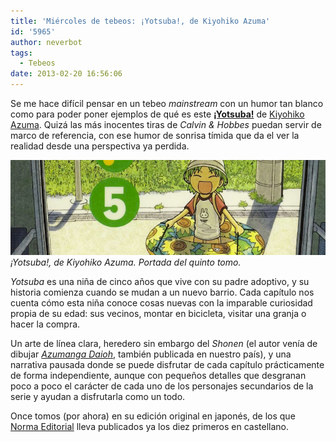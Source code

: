```yaml
---
title: 'Miércoles de tebeos: ¡Yotsuba!, de Kiyohiko Azuma'
id: '5965'
author: neverbot
tags:
  - Tebeos
date: 2013-02-20 16:56:06
---
```


Se me hace difícil pensar en un tebeo _mainstream_ con un humor tan blanco como para poder poner ejemplos de qué es este [**¡Yotsuba!**](http://en.wikipedia.org/wiki/Yotsuba%26!) de [Kiyohiko Azuma](http://en.wikipedia.org/wiki/Kiyohiko_Azuma). Quizá las más inocentes tiras de _Calvin & Hobbes_ puedan servir de marco de referencia, con ese humor de sonrisa tímida que da el ver la realidad desde una perspectiva ya perdida.

[![Yotsuba](./miercoles-de-tebeos-yotsuba-de-kiyohiko-azuma/yotsuba.jpg)](https://neverbot.com/wp-content/uploads/2013/02/yotsuba.jpg)_¡Yotsuba!, de Kiyohiko Azuma. Portada del quinto tomo._

_Yotsuba_ es una niña de cinco años que vive con su padre adoptivo, y su historia comienza cuando se mudan a un nuevo barrio. Cada capítulo nos cuenta cómo esta niña conoce cosas nuevas con la imparable curiosidad propia de su edad: sus vecinos, montar en bicicleta, visitar una granja o hacer la compra.

Un arte de línea clara, heredero sin embargo del _Shonen_ (el autor venía de dibujar [_Azumanga Daioh_](http://en.wikipedia.org/wiki/Azumanga_Daioh), también publicada en nuestro país), y una narrativa pausada donde se puede disfrutar de cada capítulo prácticamente de forma independiente, aunque con pequeños detalles que desgranan poco a poco el carácter de cada uno de los personajes secundarios de la serie y ayudan a disfrutarla como un todo.

Once tomos (por ahora) en su edición original en japonés, de los que [Norma Editorial](http://www.normaeditorial.com/catalogo.asp?S/563/0/0/yotsuba) lleva publicados ya los diez primeros en castellano.